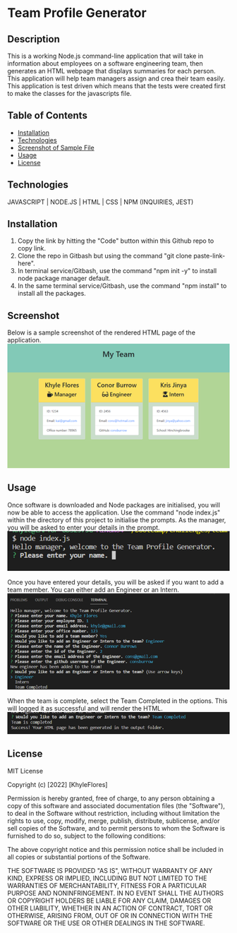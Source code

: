 # Team Profile Generator

## Description 

This is a working Node.js command-line application that will take in information about employees on a software engineering team, then generates an HTML webpage that displays summaries for each person. This application will help team managers assign and crea their team easily. This application is test driven which means that the tests were created first to make the classes for the javascripts file. 

## Table of Contents 
  * [Installation](#installation)
  * [Technologies](#technologies)
  * [Screenshot of Sample File](#screenshot)
  * [Usage](#usage)
  * [License](#license)

## Technologies
JAVASCRIPT | NODE.JS | HTML | CSS | NPM (INQUIRIES, JEST)

## Installation

1. Copy the link by hitting the "Code" button within this Github repo to copy link. 
2. Clone the repo in Gitbash but using the command "git clone paste-link-here". 
3. In terminal service/Gitbash, use the command "npm init -y" to install node package manager default. 
4. In the same terminal service/Gitbash, use the command "npm install" to install all the packages.

## Screenshot
Below is a sample screenshot of the rendered HTML page of the application. 
 ![Sample HTML of application](/assets/screenshot-4.png)

## Usage 

Once software is downloaded and Node packages are initialised, you will now be able to access the application. Use the command "node index.js" within the directory of this project to initialise the prompts.
As the manager, you will be asked to enter your details in the prompt.
 ![Manager Prompt screenshot](/assets/screenshot-1.png)

Once you have entered your details, you will be asked if you want to add a team member.
You can either add an Engineer or an Intern.
 ![Add a team member screenshot](/assets/screenshot-2.png)

When the team is complete, select the Team Completed in the options. This will logged it as successful and will render the HTML.
 ![Team complete screenshot](/assets/screenshot-3.png)

## License

MIT License

Copyright (c) [2022] [KhyleFlores]

Permission is hereby granted, free of charge, to any person obtaining a copy
of this software and associated documentation files (the "Software"), to deal
in the Software without restriction, including without limitation the rights
to use, copy, modify, merge, publish, distribute, sublicense, and/or sell
copies of the Software, and to permit persons to whom the Software is
furnished to do so, subject to the following conditions:

The above copyright notice and this permission notice shall be included in all
copies or substantial portions of the Software.

THE SOFTWARE IS PROVIDED "AS IS", WITHOUT WARRANTY OF ANY KIND, EXPRESS OR
IMPLIED, INCLUDING BUT NOT LIMITED TO THE WARRANTIES OF MERCHANTABILITY,
FITNESS FOR A PARTICULAR PURPOSE AND NONINFRINGEMENT. IN NO EVENT SHALL THE
AUTHORS OR COPYRIGHT HOLDERS BE LIABLE FOR ANY CLAIM, DAMAGES OR OTHER
LIABILITY, WHETHER IN AN ACTION OF CONTRACT, TORT OR OTHERWISE, ARISING FROM,
OUT OF OR IN CONNECTION WITH THE SOFTWARE OR THE USE OR OTHER DEALINGS IN THE
SOFTWARE.
